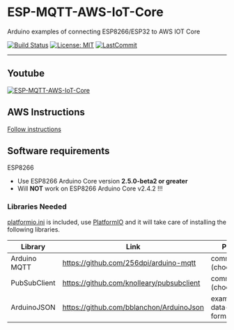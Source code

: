 # ESP-MQTT-AWS-IoT-Core
Arduino examples of connecting ESP8266/ESP32 to AWS IOT Core

[![Build Status](https://travis-ci.com/debsahu/ESP-MQTT-AWS-IoT-Core.svg?branch=master)](https://travis-ci.com/debsahu/ESP-MQTT-AWS-IoT-Core) [![License: MIT](https://img.shields.io/github/license/debsahu/ESP-MQTT-AWS-IoT-Core.svg)](https://opensource.org/licenses/MIT) [![LastCommit](https://img.shields.io/github/last-commit/debsahu/ESP-MQTT-AWS-IoT-Core?style=social)](https://github.com/debsahu/ESP-MQTT-AWS-IoT-Core/commits/master)

----------------
## Youtube
[![ESP-MQTT-AWS-IoT-Core](https://img.youtube.com/vi/xxxxxxxxxx/0.jpg)](https://www.youtube.com/watch?v=xxxxxxxxxxxx)

## AWS Instructions

[Follow instructions](https://github.com/debsahu/ESP-MQTT-AWS-IoT-Core/tree/master/doc/README.md)

## Software requirements

ESP8266
- Use ESP8266 Arduino Core version **2.5.0-beta2 or greater**
- Will **NOT** work on ESP8266 Arduino Core v2.4.2 !!!

### Libraries Needed

[platformio.ini](https://github.com/debsahu/ESP-MQTT-AWS-IoT-Core/blob/master/platformio.ini) is included, use [PlatformIO](https://platformio.org/platformio-ide) and it will take care of installing the following libraries.

| Library                   | Link                                                       | Purpose                 |
|---------------------------|------------------------------------------------------------|-------------------------|
|Arduino MQTT               |https://github.com/256dpi/arduino-mqtt                      |communication (choose 1) |
|PubSubClient               |https://github.com/knolleary/pubsubclient                   |communication (choose 1) |
|ArduinoJSON                |https://github.com/bblanchon/ArduinoJson                    |example-data-formatting  |

